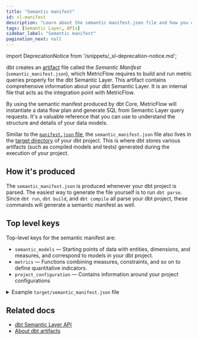 ```yaml
---
title: "Semantic manifest"
id: sl-manifest
description: "Learn about the semantic manifest.json file and how you can use artifacts to gain insights about your dbt Semantic Layer."
tags: [Semantic Layer, APIs]
sidebar_label: "Semantic manifest"
pagination_next: null
---
```


<VersionBlock lastVersion="1.5">

import DeprecationNotice from '/snippets/_sl-deprecation-notice.md';

<DeprecationNotice />
 
</VersionBlock>

dbt creates an [artifact](/reference/artifacts/dbt-artifacts) file called the _Semantic Manifest_ (`semantic_manifest.json`), which MetricFlow requires to build and run metric queries properly for the dbt Semantic Layer. This artifact contains comprehensive information about your dbt Semantic Layer. It is an internal file that acts as the integration point with MetricFlow. 

By using the semantic manifest produced by dbt Core, MetricFlow will instantiate a data flow plan and generate SQL from Semantic Layer query requests. It's a valuable reference that you can use to understand the structure and details of your data models.

Similar to the [`manifest.json` file](/reference/artifacts/manifest-json), the `semantic_manifest.json` file also lives in the [target directory](/reference/project-configs/target-path) of your dbt project. This is where dbt stores various artifacts (such as compiled models and tests) generated during the execution of your project.

## How it's produced 

The `semantic_manifest.json` is produced whenever your dbt project is parsed. The easiest way to generate the file yourself is to run `dbt parse`. Since `dbt run`, `dbt build`, and `dbt compile` all parse your dbt project, these commands will generate a semantic manifest as well. 


## Top level keys

Top-level keys for the semantic manifest are:
-  `semantic_models` &mdash; Starting points of data with entities, dimensions, and measures, and correspond to models in your dbt project. 
-  `metrics` &mdash; Functions combining measures, constraints, and so on to define quantitative indicators.
- `project_configuration` &mdash; Contains information around your project configurations 

<details>
<summary>Example <code>target/semantic_manifest.json</code> file </summary>

```json
{
    "semantic_models": [
        {
            "name": "semantic model name",
            "defaults": null,
            "description": "semantic model description",
            "node_relation": {
                "alias": "model alias",
                "schema_name": "model schema",
                "database": "model db",
                "relation_name": "Fully qualified relation name"
            },
            "entities": ["entities in the semantic model"],
            "measures": ["measures in the semantic model"],
            "dimensions": ["dimensions in the semantic model" ],
    "metrics": [
        {
            "name": "name of the metric",
            "description": "metric description",
            "type": "metric type",
            "type_params": {
                "measure": {
                    "name": "name for measure",
                    "filter": "filter for measure",
                    "alias": "alias for measure"
                },
                "numerator": null,
                "denominator": null,
                "expr": null,
                "window": null,
                "grain_to_date": null,
                "metrics": ["metrics used in defining the metric. this is used in derived metrics"],
                "input_measures": []
            },
            "filter": null,
            "metadata": null
        }
    ],
    "project_configuration": {
        "time_spine_table_configurations": [
            {
                "location": "fully qualified table name for timespine",
                "column_name": "date column",
                "grain": "day"
            }
        ],
        "metadata": null,
        "dsi_package_version": {}
    }
}
    ]
}
```

</details>

## Related docs

- [dbt Semantic Layer API](/docs/dbt-cloud-apis/sl-api-overview)
- [About dbt artifacts](/reference/artifacts/dbt-artifacts)
